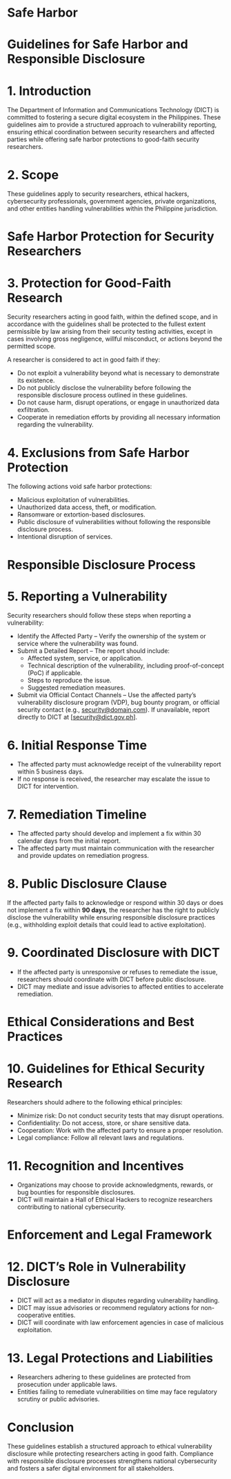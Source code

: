 # Safe Harbor

# Guidelines for Safe Harbor and Responsible Disclosure

# 1. Introduction
The Department of Information and Communications Technology (DICT) is committed to fostering a secure digital ecosystem in the Philippines. These guidelines aim to provide a structured approach to vulnerability reporting, ensuring ethical coordination between security researchers and affected parties while offering safe harbor protections to good-faith security researchers.

# 2. Scope
These guidelines apply to security researchers, ethical hackers, cybersecurity professionals, government agencies, private organizations, and other entities handling vulnerabilities within the Philippine jurisdiction.

# Safe Harbor Protection for Security Researchers
# 3. Protection for Good-Faith Research
Security researchers acting in good faith, within the defined scope, and in accordance with the guidelines shall be protected to the fullest extent permissible by law arising from their security testing activities, except in cases involving gross negligence, willful misconduct, or actions beyond the permitted scope.

A researcher is considered to act in good faith if they:
* Do not exploit a vulnerability beyond what is necessary to demonstrate its existence.
* Do not publicly disclose the vulnerability before following the responsible disclosure process outlined in these guidelines.
* Do not cause harm, disrupt operations, or engage in unauthorized data exfiltration.
* Cooperate in remediation efforts by providing all necessary information regarding the vulnerability.

# 4. Exclusions from Safe Harbor Protection
The following actions void safe harbor protections:
* Malicious exploitation of vulnerabilities.
* Unauthorized data access, theft, or modification.
* Ransomware or extortion-based disclosures.
* Public disclosure of vulnerabilities without following the responsible disclosure process.
* Intentional disruption of services.

# Responsible Disclosure Process
# 5. Reporting a Vulnerability
Security researchers should follow these steps when reporting a vulnerability:
* Identify the Affected Party – Verify the ownership of the system or service where the vulnerability was found.
* Submit a Detailed Report – The report should include:
  * Affected system, service, or application.
  * Technical description of the vulnerability, including proof-of-concept (PoC) if applicable.
  * Steps to reproduce the issue.
  * Suggested remediation measures.
* Submit via Official Contact Channels – Use the affected party’s vulnerability disclosure program (VDP), bug bounty program, or official security contact (e.g., security@domain.com). If unavailable, report directly to DICT at [security@dict.gov.ph].

# 6. Initial Response Time
* The affected party must acknowledge receipt of the vulnerability report within 5 business days.
* If no response is received, the researcher may escalate the issue to DICT for intervention.

# 7. Remediation Timeline
* The affected party should develop and implement a fix within 30 calendar days from the initial report.
* The affected party must maintain communication with the researcher and provide updates on remediation progress.

# 8. Public Disclosure Clause
If the affected party fails to acknowledge or respond within 30 days or does not implement a fix within **90 days**, the researcher has the right to publicly disclose the vulnerability while ensuring responsible disclosure practices (e.g., withholding exploit details that could lead to active exploitation).

# 9. Coordinated Disclosure with DICT
* If the affected party is unresponsive or refuses to remediate the issue, researchers should coordinate with DICT before public disclosure.
* DICT may mediate and issue advisories to affected entities to accelerate remediation.

# Ethical Considerations and Best Practices
# 10. Guidelines for Ethical Security Research
Researchers should adhere to the following ethical principles:
* Minimize risk: Do not conduct security tests that may disrupt operations.
* Confidentiality: Do not access, store, or share sensitive data.
* Cooperation: Work with the affected party to ensure a proper resolution.
* Legal compliance: Follow all relevant laws and regulations.

# 11. Recognition and Incentives
* Organizations may choose to provide acknowledgments, rewards, or bug bounties for responsible disclosures.
* DICT will maintain a Hall of Ethical Hackers to recognize researchers contributing to national cybersecurity.

# Enforcement and Legal Framework
# 12. DICT’s Role in Vulnerability Disclosure
* DICT will act as a mediator in disputes regarding vulnerability handling.
* DICT may issue advisories or recommend regulatory actions for non-cooperative entities.
* DICT will coordinate with law enforcement agencies in case of malicious exploitation.

# 13. Legal Protections and Liabilities
* Researchers adhering to these guidelines are protected from prosecution under applicable laws.
* Entities failing to remediate vulnerabilities on time may face regulatory scrutiny or public advisories.

# Conclusion
These guidelines establish a structured approach to ethical vulnerability disclosure while protecting researchers acting in good faith. Compliance with responsible disclosure processes strengthens national cybersecurity and fosters a safer digital environment for all stakeholders.
